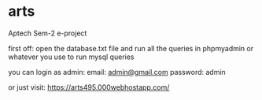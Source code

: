 # arts
 Aptech Sem-2 e-project

first off:
open the database.txt file
and run all the queries in phpmyadmin or whatever you use to run mysql queries

you can login as admin:
email: admin@gmail.com
password: admin

or just visit: https://arts495.000webhostapp.com/

